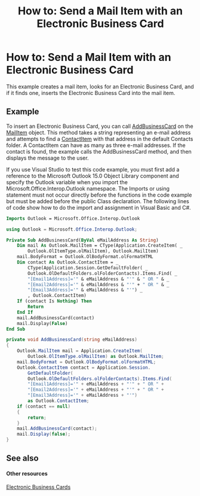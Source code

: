 ﻿---
title: 'How to: Send a Mail Item with an Electronic Business Card'
TOCTitle: 'How to: Send a Mail Item with an Electronic Business Card'
ms:assetid: f8aae7f2-85fc-4ed0-9f59-282ede702357
ms:mtpsurl: https://msdn.microsoft.com/en-us/library/Bb624312(v=office.15)
ms:contentKeyID: 55119839
ms.date: 07/24/2014
mtps_version: v=office.15
dev_langs:
- vb
- csharp
---

# How to: Send a Mail Item with an Electronic Business Card

This example creates a mail item, looks for an Electronic Business Card, and if it finds one, inserts the Electronic Business Card into the mail item.

## Example

To insert an Electronic Business Card, you can call [AddBusinessCard](https://msdn.microsoft.com/en-us/library/bb647034\(v=office.15\)) on the [MailItem](https://msdn.microsoft.com/en-us/library/bb643865\(v=office.15\)) object. This method takes a string representing an e-mail address and attempts to find a [ContactItem](https://msdn.microsoft.com/en-us/library/bb644956\(v=office.15\)) with that address in the default Contacts folder. A ContactItem can have as many as three e-mail addresses. If the contact is found, the example calls the AddBusinessCard method, and then displays the message to the user.

If you use Visual Studio to test this code example, you must first add a reference to the Microsoft Outlook 15.0 Object Library component and specify the Outlook variable when you import the Microsoft.Office.Interop.Outlook namespace. The Imports or using statement must not occur directly before the functions in the code example but must be added before the public Class declaration. The following lines of code show how to do the import and assignment in Visual Basic and C\#.

``` vb
Imports Outlook = Microsoft.Office.Interop.Outlook
```

``` csharp
using Outlook = Microsoft.Office.Interop.Outlook;
```

``` vb
Private Sub AddBusinessCard(ByVal eMailAddress As String)
    Dim mail As Outlook.MailItem = CType(Application.CreateItem( _
        Outlook.OlItemType.olMailItem), Outlook.MailItem)
    mail.BodyFormat = Outlook.OlBodyFormat.olFormatHTML
    Dim contact As Outlook.ContactItem = _
        CType(Application.Session.GetDefaultFolder( _
        Outlook.OlDefaultFolders.olFolderContacts).Items.Find( _
        "[Email1Address]='" & eMailAddress & "'" & " OR " & _
        "[Email2Address]='" & eMailAddress & "'" + " OR " & _
        "[Email3Address]='" & eMailAddress & "'") _
        , Outlook.ContactItem)
    If (contact Is Nothing) Then
        Return
    End If
    mail.AddBusinessCard(contact)
    mail.Display(False)
End Sub
```

``` csharp
private void AddBusinessCard(string eMailAddress)
{
    Outlook.MailItem mail = Application.CreateItem(
        Outlook.OlItemType.olMailItem) as Outlook.MailItem;
    mail.BodyFormat = Outlook.OlBodyFormat.olFormatHTML;
    Outlook.ContactItem contact = Application.Session.
        GetDefaultFolder(
        Outlook.OlDefaultFolders.olFolderContacts).Items.Find(
        "[Email1Address]='" + eMailAddress + "'" + " OR " +
        "[Email2Address]='" + eMailAddress + "'" + " OR " +
        "[Email3Address]='" + eMailAddress + "'")
        as Outlook.ContactItem;
    if (contact == null)
    {
        return;
    }
    mail.AddBusinessCard(contact);
    mail.Display(false);
}
```

## See also

#### Other resources

[Electronic Business Cards](electronic-business-cards.md)

